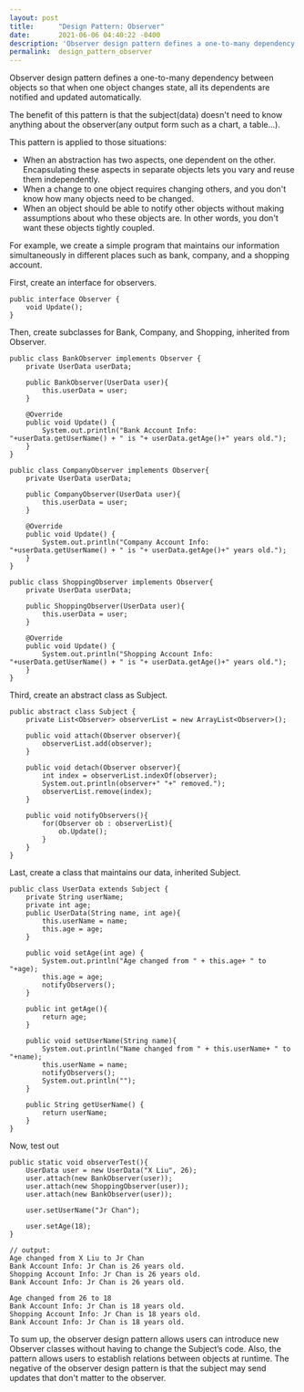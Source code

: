 ```yaml
---
layout: post
title:      "Design Pattern: Observer"
date:       2021-06-06 04:40:22 -0400
description: 'Observer design pattern defines a one-to-many dependency between objects so that when one object changes state, all its dependents are notified and updated automatically.'
permalink:  design_pattern_observer
---
```


Observer design pattern defines a one-to-many dependency between objects so that when one object changes state, all its dependents are notified and updated automatically.

The benefit of this pattern is that the subject(data) doesn't need to know anything about the observer(any output form such as a chart, a table...).

This pattern is applied to those situations:
* When an abstraction has two aspects, one dependent on the other. Encapsulating these aspects in separate objects lets you vary and reuse them independently.
* When a change to one object requires changing others, and you don't know how many objects need to be changed.
* When an object should be able to notify other objects without making assumptions about who these objects are. In other words, you don't want these objects tightly coupled.

For example, we create a simple program that maintains our information simultaneously in different places such as bank, company, and a shopping account.

First, create an interface for observers.

```
public interface Observer {
	void Update();
}
```

Then, create subclasses for Bank, Company, and Shopping, inherited from Observer.

```
public class BankObserver implements Observer {
    private UserData userData;

    public BankObserver(UserData user){
        this.userData = user;
    }

    @Override
    public void Update() {
        System.out.println("Bank Account Info: "+userData.getUserName() + " is "+ userData.getAge()+" years old.");
    }
}
```

```
public class CompanyObserver implements Observer{
    private UserData userData;

    public CompanyObserver(UserData user){
        this.userData = user;
    }

    @Override
    public void Update() {
        System.out.println("Company Account Info: "+userData.getUserName() + " is "+ userData.getAge()+" years old.");
    }
}
```

```
public class ShoppingObserver implements Observer{
    private UserData userData;

    public ShoppingObserver(UserData user){
        this.userData = user;
    }

    @Override
    public void Update() {
        System.out.println("Shopping Account Info: "+userData.getUserName() + " is "+ userData.getAge()+" years old.");
    }
}
```

Third, create an abstract class as Subject.

```
public abstract class Subject {
    private List<Observer> observerList = new ArrayList<Observer>();

    public void attach(Observer observer){
        observerList.add(observer);
    }

    public void detach(Observer observer){
        int index = observerList.indexOf(observer);
        System.out.println(observer+" "+" removed.");
        observerList.remove(index);
    }

    public void notifyObservers(){
        for(Observer ob : observerList){
            ob.Update();
        }
    }
}
```

Last, create a class that maintains our data, inherited Subject.

```
public class UserData extends Subject {
    private String userName;
    private int age;
    public UserData(String name, int age){
        this.userName = name;
        this.age = age;
    }

    public void setAge(int age) {
        System.out.println("Age changed from " + this.age+ " to "+age);
        this.age = age;
        notifyObservers();
    }

    public int getAge(){
        return age;
    }

    public void setUserName(String name){
        System.out.println("Name changed from " + this.userName+ " to "+name);
        this.userName = name;
        notifyObservers();
        System.out.println("");
    }

    public String getUserName() {
        return userName;
    }
}
```

Now, test out

```
public static void observerTest(){
    UserData user = new UserData("X Liu", 26);
    user.attach(new BankObserver(user));
    user.attach(new ShoppingObserver(user));
    user.attach(new BankObserver(user));

    user.setUserName("Jr Chan");

    user.setAge(18);
}
```

```
// output:
Age changed from X Liu to Jr Chan
Bank Account Info: Jr Chan is 26 years old.
Shopping Account Info: Jr Chan is 26 years old.
Bank Account Info: Jr Chan is 26 years old.

Age changed from 26 to 18
Bank Account Info: Jr Chan is 18 years old.
Shopping Account Info: Jr Chan is 18 years old.
Bank Account Info: Jr Chan is 18 years old.
```

To sum up, the observer design pattern allows users can introduce new Observer classes without having to change the Subject’s code. Also, the pattern allows users to establish relations between objects at runtime. The negative of the observer design pattern is that the subject may send updates that don't matter to the observer.